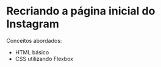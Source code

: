# Recriando a página inicial do Instagram

Conceitos abordados:

- HTML básico
- CSS utilizando Flexbox

